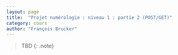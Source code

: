 ```yaml
---
layout: page
title:  "Projet numérologie : niveau 1 : partie 2 (POST/GET)"
category: cours
author: "François Brucker"
---
```


> TBD
{: .note}